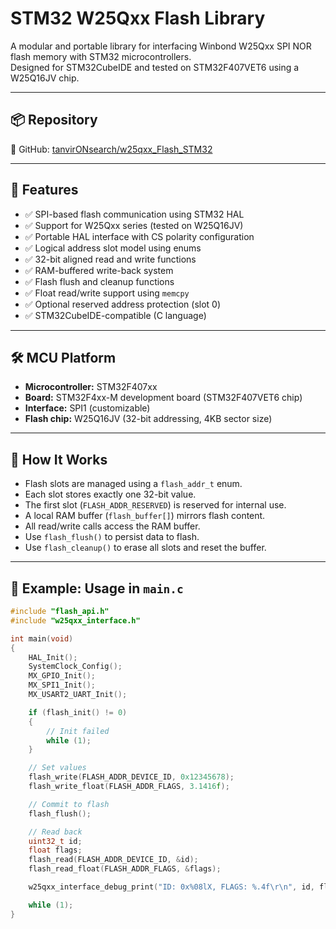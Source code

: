 # STM32 W25Qxx Flash Library

A modular and portable library for interfacing Winbond W25Qxx SPI NOR flash memory with STM32 microcontrollers.  
Designed for STM32CubeIDE and tested on STM32F407VET6 using a W25Q16JV chip.

---

## 📦 Repository

📍 GitHub: [tanvirONsearch/w25qxx_Flash_STM32](https://github.com/tanvirONsearch/w25qxx_Flash_STM32)

---

## 🧩 Features

- ✅ SPI-based flash communication using STM32 HAL
- ✅ Support for W25Qxx series (tested on W25Q16JV)
- ✅ Portable HAL interface with CS polarity configuration
- ✅ Logical address slot model using enums
- ✅ 32-bit aligned read and write functions
- ✅ RAM-buffered write-back system
- ✅ Flash flush and cleanup functions
- ✅ Float read/write support using `memcpy`
- ✅ Optional reserved address protection (slot 0)
- ✅ STM32CubeIDE-compatible (C language)

---

## 🛠️ MCU Platform

- **Microcontroller:** STM32F407xx 
- **Board:** STM32F4xx-M development board (STM32F407VET6 chip)
- **Interface:** SPI1 (customizable)
- **Flash chip:** W25Q16JV (32-bit addressing, 4KB sector size)

---

## 🔧 How It Works

- Flash slots are managed using a `flash_addr_t` enum.
- Each slot stores exactly one 32-bit value.
- The first slot (`FLASH_ADDR_RESERVED`) is reserved for internal use.
- A local RAM buffer (`flash_buffer[]`) mirrors flash content.
- All read/write calls access the RAM buffer.
- Use `flash_flush()` to persist data to flash.
- Use `flash_cleanup()` to erase all slots and reset the buffer.

---

## 📄 Example: Usage in `main.c`

```c
#include "flash_api.h"
#include "w25qxx_interface.h"

int main(void)
{
    HAL_Init();
    SystemClock_Config();
    MX_GPIO_Init();
    MX_SPI1_Init();
    MX_USART2_UART_Init();

    if (flash_init() != 0)
    {
        // Init failed
        while (1);
    }

    // Set values
    flash_write(FLASH_ADDR_DEVICE_ID, 0x12345678);
    flash_write_float(FLASH_ADDR_FLAGS, 3.1416f);

    // Commit to flash
    flash_flush();

    // Read back
    uint32_t id;
    float flags;
    flash_read(FLASH_ADDR_DEVICE_ID, &id);
    flash_read_float(FLASH_ADDR_FLAGS, &flags);

    w25qxx_interface_debug_print("ID: 0x%08lX, FLAGS: %.4f\r\n", id, flags);

    while (1);
}
